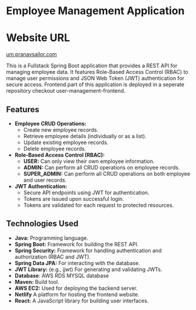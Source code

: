 # Employee Management Application

# Website URL
[um.pranavsailor.com](http://um.pranavsailor.com)


This is a Fullstack Spring Boot application that provides a REST API for managing employee data. It features Role-Based Access Control (RBAC) to manage user permissions and JSON Web Token (JWT) authentication for secure access.
Frontend part of this application is deployed in a seperate repository checkout user-management-frontend.


## Features

*   **Employee CRUD Operations:**
    *   Create new employee records.
    *   Retrieve employee details (individually or as a list).
    *   Update existing employee records.
    *   Delete employee records.
*   **Role-Based Access Control (RBAC):**
    *   **USER:** Can only view their own employee information.
    *   **ADMIN:** Can perform all CRUD operations on employee records.
    *   **SUPER\_ADMIN:** Can perform all CRUD operations on both employee and user records.
*   **JWT Authentication:**
    *   Secure API endpoints using JWT for authentication.
    *   Tokens are issued upon successful login.
    *   Tokens are validated for each request to protected resources.

## Technologies Used

*   **Java:** Programming language.
*   **Spring Boot:** Framework for building the REST API.
*   **Spring Security:** Framework for handling authentication and authorization (RBAC and JWT).
*   **Spring Data JPA:** For interacting with the database.
*   **JWT Library:** (e.g., jjwt) For generating and validating JWTs.
*   **Database**: AWS RDS MYSQL database 
*   **Maven:** Build tool.
*   **AWS EC2:** Used for deploying the backend server.
*   **Netlify** A platform for hosting the frontend website.
*   **React:** A JavaScript library for building user interfaces.
